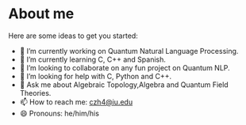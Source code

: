 # About me

Here are some ideas to get you started:

- 🔭 I’m currently working on Quantum Natural Language Processing.
- 🌱 I’m currently learning C, C++ and Spanish.
- 👯 I’m looking to collaborate on any fun project on Quantum NLP.
- 🤔 I’m looking for help with C, Python and C++.
- 💬 Ask me about Algebraic Topology,Algebra and Quantum Field Theories.
- 📫 How to reach me: czh4@iu.edu
- 😄 Pronouns: he/him/his
